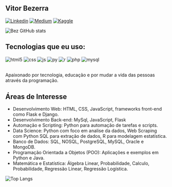 ## Vitor Bezerra

[![Linkedin](https://img.shields.io/badge/LinkedIn-0077B5?style=for-the-badge&logo=linkedin&logoColor=white)]([https://www.linkedin.com/in/vitorbzerra/])
[![Medium](https://img.shields.io/badge/Medium-12100E?style=for-the-badge&logo=medium&logoColor=white)](https://medium.com/@vitorpbzerra)
[![Kaggle](https://img.shields.io/badge/Kaggle-20BEFF?style=for-the-badge&logo=Kaggle&logoColor=white)](https://www.kaggle.com/vitorbzerra)

![Bez GitHub stats](https://github-readme-stats.vercel.app/api?username=vitorbzerra99&show_icons=true&theme=transparent)
## Tecnologias que eu uso:

<div style="display: inline_block">
  <img align="center" alt="html5" src="https://img.shields.io/badge/HTML5-E34F26?style=for-the-badge&logo=html5&logoColor=white" />
  <img align="center" alt="css" src="https://img.shields.io/badge/CSS3-1572B6?style=for-the-badge&logo=css3&logoColor=white" />
  <img align="center" alt="js" src="https://img.shields.io/badge/JavaScript-F7DF1E?style=for-the-badge&logo=javascript&logoColor=black" />
  <img align="center" alt="py" src="https://img.shields.io/badge/Python-3776AB?style=for-the-badge&logo=python&logoColor=white" />
  <img align="center" alt="r" src="https://img.shields.io/badge/R-276DC3?style=for-the-badge&logo=r&logoColor=white" />
  <img align="center" alt="php" src="https://img.shields.io/badge/PHP-777BB4?style=for-the-badge&logo=php&logoColor=white" />
  <img align="center" alt="mysql" src="https://img.shields.io/badge/MySQL-00000F?style=for-the-badge&logo=mysql&logoColor=white" />
</div><br/>

Apaixonado por tecnologia, educação e por mudar a vida das pessoas através da programação.
## Áreas de Interesse

- Desenvolvimento Web: HTML, CSS, JavaScript, frameworks front-end como Flask e Django. 
- Desenvolvimento Back-end: MySql, JavaScript, Flask
- Automação e Scripting: Python para automação de tarefas e scripts.
- Data Science: Python com foco em analise da dados, Web Scraping com Python SQL para extração de dados, R para modelagem estatística.
- Banco de Dados: SQL, NOSQL, PostgreSQL, MySQL, Oracle e MongoDB. 
- Programação Orientada a Objetos (POO): Aplicações e exemplos em Python e Java.
- Matemática e Estatística: Álgebra Linear, Probabilidade, Calculo, Probabilidade, Regressão Linear, Regressão Logística. 

![Top Langs](https://github-readme-stats.vercel.app/api/top-langs/?username=vitorbzerra99&hide_progress=true)


